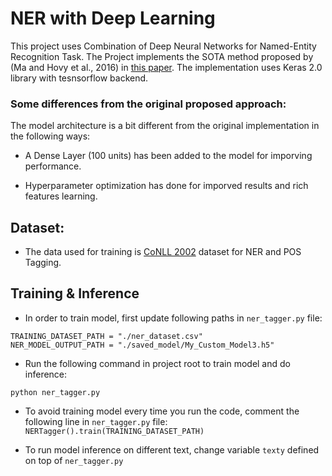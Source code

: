 # NER with Deep Learning

This project uses Combination of Deep Neural Networks for Named-Entity Recognition Task.
The Project implements the SOTA method proposed by (Ma and Hovy et al., 2016) in [this paper](https://arxiv.org/pdf/1603.01354). The implementation uses Keras 2.0 library with tesnsorflow backend.

### Some differences from the original proposed approach:

The model architecture is a bit different from the original implementation in the following ways:

* A Dense Layer (100 units) has been added to the model for imporving performance.

* Hyperparameter optimization has done for imporved results and rich features learning.


## Dataset:

 * The data used for training is [CoNLL 2002](https://paperswithcode.com/dataset/conll-2002) dataset for NER and POS Tagging.


## Training & Inference

* In order to train model, first update following paths in `ner_tagger.py` file:

```
TRAINING_DATASET_PATH = "./ner_dataset.csv"
NER_MODEL_OUTPUT_PATH = "./saved_model/My_Custom_Model3.h5"
```

* Run the following command in project root to train model and do inference:

```
python ner_tagger.py
```

* To avoid training model every time you run the code, comment the following line in `ner_tagger.py` file:
  ```NERTagger().train(TRAINING_DATASET_PATH)```

* To run model inference on different text, change variable `texty` defined on top of `ner_tagger.py`

